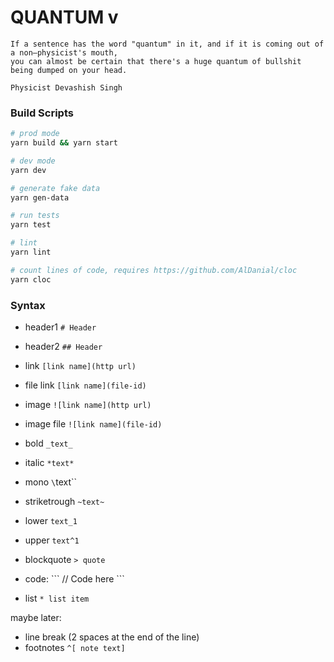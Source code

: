# QUANTUM v

```
If a sentence has the word "quantum" in it, and if it is coming out of a non–physicist's mouth,
you can almost be certain that there's a huge quantum of bullshit being dumped on your head.

Physicist Devashish Singh
```

### Build Scripts

```sh
# prod mode
yarn build && yarn start

# dev mode
yarn dev

# generate fake data
yarn gen-data

# run tests
yarn test

# lint
yarn lint

# count lines of code, requires https://github.com/AlDanial/cloc
yarn cloc

```

### Syntax

* header1 `# Header`
* header2 `## Header`

* link `[link name](http url)`
* file link `[link name](file-id)`
* image `![link name](http url)`
* image file `![link name](file-id)`

* bold `_text_`
* italic `*text*`
* mono `\`text\``
* striketrough `~text~`
* lower `text_1`
* upper `text^1`

* blockquote `> quote`
* code:
\`\`\`
// Code here
\`\`\`
* list `* list item`


maybe later:
* line break (2 spaces at the end of the line)
* footnotes `^[ note text]`

